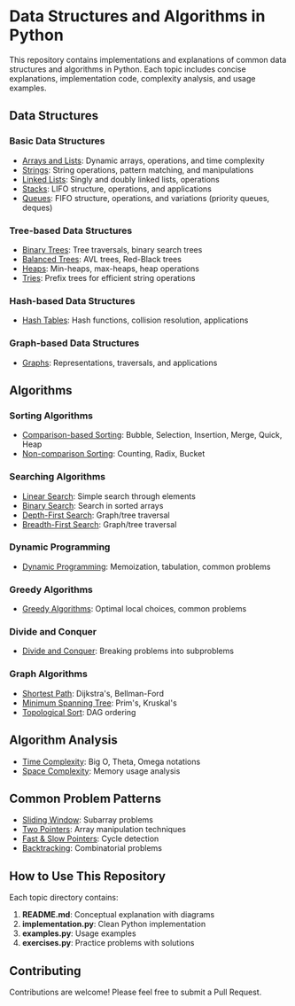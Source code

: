 # Data Structures and Algorithms in Python

This repository contains implementations and explanations of common data structures and algorithms in Python. Each topic includes concise explanations, implementation code, complexity analysis, and usage examples.

## Data Structures

### Basic Data Structures
- [Arrays and Lists](./arrays_lists/): Dynamic arrays, operations, and time complexity
- [Strings](./strings/): String operations, pattern matching, and manipulations
- [Linked Lists](./linked_lists/): Singly and doubly linked lists, operations
- [Stacks](./stacks/): LIFO structure, operations, and applications
- [Queues](./queues/): FIFO structure, operations, and variations (priority queues, deques)

### Tree-based Data Structures
- [Binary Trees](./binary_trees/): Tree traversals, binary search trees
- [Balanced Trees](./balanced_trees/): AVL trees, Red-Black trees
- [Heaps](./heaps/): Min-heaps, max-heaps, heap operations
- [Tries](./tries/): Prefix trees for efficient string operations

### Hash-based Data Structures
- [Hash Tables](./hash_tables/): Hash functions, collision resolution, applications

### Graph-based Data Structures
- [Graphs](./graphs/): Representations, traversals, and applications

## Algorithms

### Sorting Algorithms
- [Comparison-based Sorting](./sorting/comparison/): Bubble, Selection, Insertion, Merge, Quick, Heap
- [Non-comparison Sorting](./sorting/non_comparison/): Counting, Radix, Bucket

### Searching Algorithms
- [Linear Search](./searching/linear_search.py): Simple search through elements
- [Binary Search](./searching/binary_search.py): Search in sorted arrays
- [Depth-First Search](./searching/dfs.py): Graph/tree traversal
- [Breadth-First Search](./searching/bfs.py): Graph/tree traversal

### Dynamic Programming
- [Dynamic Programming](./dynamic_programming/): Memoization, tabulation, common problems

### Greedy Algorithms
- [Greedy Algorithms](./greedy/): Optimal local choices, common problems

### Divide and Conquer
- [Divide and Conquer](./divide_conquer/): Breaking problems into subproblems

### Graph Algorithms
- [Shortest Path](./graph_algorithms/shortest_path/): Dijkstra's, Bellman-Ford
- [Minimum Spanning Tree](./graph_algorithms/mst/): Prim's, Kruskal's
- [Topological Sort](./graph_algorithms/topological_sort.py): DAG ordering

## Algorithm Analysis

- [Time Complexity](./algorithm_analysis/time_complexity.md): Big O, Theta, Omega notations
- [Space Complexity](./algorithm_analysis/space_complexity.md): Memory usage analysis

## Common Problem Patterns

- [Sliding Window](./patterns/sliding_window/): Subarray problems
- [Two Pointers](./patterns/two_pointers/): Array manipulation techniques
- [Fast & Slow Pointers](./patterns/fast_slow_pointers/): Cycle detection
- [Backtracking](./patterns/backtracking/): Combinatorial problems

## How to Use This Repository

Each topic directory contains:
1. **README.md**: Conceptual explanation with diagrams
2. **implementation.py**: Clean Python implementation
3. **examples.py**: Usage examples
4. **exercises.py**: Practice problems with solutions

## Contributing

Contributions are welcome! Please feel free to submit a Pull Request.